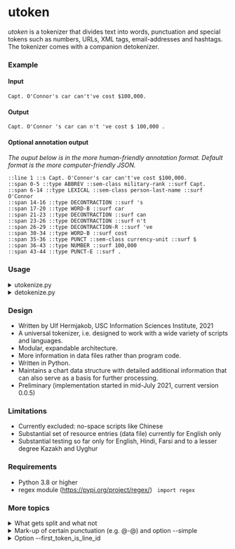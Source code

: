 # utoken
_utoken_ is a tokenizer that divides text into words, punctuation and special tokens such as numbers, URLs, XML tags, email-addresses and hashtags.
The tokenizer comes with a companion detokenizer.

### Example
#### Input
```
Capt. O'Connor's car can't've cost $100,000.
```

#### Output
```
Capt. O'Connor 's car can n't 've cost $ 100,000 .
```

#### Optional annotation output
_The ouput below is in the more human-friendly annotation format. Default format is the more computer-friendly JSON._
```
::line 1 ::s Capt. O'Connor's car can't've cost $100,000.
::span 0-5 ::type ABBREV ::sem-class military-rank ::surf Capt.
::span 6-14 ::type LEXICAL ::sem-class person-last-name ::surf O'Connor
::span 14-16 ::type DECONTRACTION ::surf 's
::span 17-20 ::type WORD-B ::surf car
::span 21-23 ::type DECONTRACTION ::surf can
::span 23-26 ::type DECONTRACTION ::surf n't
::span 26-29 ::type DECONTRACTION-R ::surf 've
::span 30-34 ::type WORD-B ::surf cost
::span 35-36 ::type PUNCT ::sem-class currency-unit ::surf $
::span 36-43 ::type NUMBER ::surf 100,000
::span 43-44 ::type PUNCT-E ::surf .
```

### Usage
<details>
<summary>utokenize.py</summary>
  
```
utokenize.py [-h] [-i INPUT-FILENAME] [-o OUTPUT-FILENAME] [-a ANNOTATION-FILENAME] [--annotation_format ANNOTATION_FORMAT]
             [-p PROFILE-FILENAME] [--profile_scope PROFILE_SCOPE] [-d DATA_DIRECTORY] [--lc LANGUAGE-CODE] [-f] [-v] [--simple]
             [--version]
optional arguments:
  -h, --help            show this help message and exit
  -i INPUT-FILENAME, --input INPUT-FILENAME
                        (default: STDIN)
  -o OUTPUT-FILENAME, --output OUTPUT-FILENAME
                        (default: STDOUT)
  -a ANNOTATION-FILENAME, --annotation_file ANNOTATION-FILENAME
                        (optional output)
  --annotation_format ANNOTATION_FORMAT
                        (default: 'json'; alternative: 'double-colon')
  -p PROFILE-FILENAME, --profile PROFILE-FILENAME
                        (optional output for performance analysis)
  --profile_scope PROFILE_SCOPE
                        (optional scope for performance analysis)
  -d DATA_DIRECTORY, --data_directory DATA_DIRECTORY
                        (default: standard data directory)
  --lc LANGUAGE-CODE    ISO 639-3, e.g. 'fas' for Persian
  -f, --first_token_is_line_id
                        First token is line ID (and will be exempt from any tokenization)
  -v, --verbose         write change log etc. to STDERR
  --simple              prevent MT-style output (e.g. @-@). Note: can degrade any detokinzation
  --version             show program's version number and exit
```
</details>

<details>
<summary>detokenize.py</summary>

  ```
detokenize.py [-h] [-i INPUT-FILENAME] [-o OUTPUT-FILENAME] [-d DATA_DIRECTORY] [--lc LANGUAGE-CODE] [-f] [-v] [--version]
optional arguments:
  -h, --help            show this help message and exit
  -i INPUT-FILENAME, --input INPUT-FILENAME
                        (default: STDIN)
  -o OUTPUT-FILENAME, --output OUTPUT-FILENAME
                        (default: STDOUT)
  -d DATA_DIRECTORY, --data_directory DATA_DIRECTORY
                        (default: standard data directory)
  --lc LANGUAGE-CODE    ISO 639-3, e.g. 'fas' for Persian
  -f, --first_token_is_line_id
                        First token is line ID (and will be exempt from any tokenization)
  -v, --verbose         write change log etc. to STDERR
  --version             show program's version number and exit
```
</details>

### Design
* Written by Ulf Hermjakob, USC Information Sciences Institute, 2021
* A universal tokenizer, i.e. designed to work with a wide variety of scripts and languages.
* Modular, expandable architecture.
* More information in data files rather than program code.
* Written in Python.
* Maintains a chart data structure with detailed additional information that can also serve as a basis for further processing.
* Preliminary (implementation started in mid-July 2021, current version 0.0.5)

### Limitations
* Currently excluded: no-space scripts like Chinese
* Substantial set of resource entries (data file) currently for English only
* Substantial testing so far only for English, Hindi, Farsi and to a lesser degree Kazakh and Uyghur

### Requirements
* Python 3.8 or higher
* regex module (https://pypi.org/project/regex/) &nbsp; ```import regex```

### More topics
<details>
<summary>What gets split and what not</summary>

### What gets split
* Contractions: ```John's``` → ```John``` ```'s```; ```we've``` → ```we``` ```'ve```; ```can't``` → ```can``` ```n't```; ```won't``` → ```will``` ```n't```
* Quantities into number and unit: ```5,000km²``` → ```5,000``` ```km²```
* Ordinal numbers into number and ordinal particle: ```350th``` → ```350``` ```th```
* Non-lexical hyphenated expressions: ```peace-loving``` → ```peace``` ```@-@``` ```loving```
* Name initials: ```J.S.Bach``` → ```J.``` ```S.``` ```Bach```
 
### What stays together
* XML tags: ```<a href="http://www.hollywoodbowl.com">```
* URLs: ```http://www.youtube.com/watch?v=IAaDVOd2sRQ```
* Email addresses: ```а.almukhanov@energo.gov.kz```
* Filenames: ```Оперплан_каз2015.doc```
* Numbers: ```-12,345,678.90``` &nbsp; ```१,२३,४५,६७८.९०```
* Abbreviations: ```Mr.``` &nbsp; ```e.g.``` &nbsp; ```w/o```
* Lexicon entries with dashes etc.: ```T-shirt``` &nbsp; ```father-in-law``` &nbsp; ```so-called``` &nbsp; ```Port-au-Prince``` &nbsp; &nbsp; ```Xi’an``` &nbsp; ```'s-Gravenhage```
* Hashtags, handles: ```#global_warming``` &nbsp; ```#2``` &nbsp; ```@GermanBeer```
* Groups of related punctuation: ```???```
* Groups of emojis and other symbols: ```⚽👍🎉```
* Words with an internal _zero width non-joiner_: e.g. Farsi ```می‌خواهم```
</details>

<details>
<summary>Mark-up of certain punctuation (e.g. @-@) and option --simple</summary>

### Mark-up of certain punctuation (e.g. @-@)
For many application such as machine translation, tokenization is important, but should be reversed when producing the final output.
In some cases, this is relatively straight forward, so ```.``` and ```,``` typically attach to the word on the left and ```(``` attaches to the word on the right.
In other cases, it can generally be very hard to decide how to detokenize, so we add a special tag such as ```@``` during tokenization in order to guide later dekonization.
A ```@``` on one or both sides of punctuation indicates that in the original text, the punctuation and neighboring word were together. 
To look at it in another way, the tokenizer basically upgrades the non-directional ```"``` to an open ```"@``` or close ```@"``` delimiter. 

Example: ```("Hello,world!")``` &nbsp; Tokenized: ```( "@ Hello , world ! @" )``` &nbsp; Detokenized: ```("Hello, world!")```
  
If later detokenization is not import and you want to suppress any markup with ```@```, call _utokenizer.py_ with the option _--simple_
  
Example: ```("Hello,world!")``` &nbsp; Tokenized (simple): ```( " Hello , world ! " )``` &nbsp; Detokenized: ```(" Hello, world! ")```
</details>

<details>
<summary>Option --first_token_is_line_id</summary>

### Option --first_token_is_line_id
In some applications, the text to be tokenized is preceded by a sentence ID at the beginning of each line and tokenization should *not* be applied to those sentence IDs.  
Option ```--first_token_is_line_id```, or ```-f``` for short, suppresses tokenization of those sentence IDs.

* Example input: ```GEN:1:1	In the beginning, God created the heavens and the earth.```
* ```utokenize.pl``` tokenization: ```GEN @:@ 1 @:@ 1 In the beginning , God created the heavens and the earth .```
* ```utokenize.pl -f``` tokenization: ```GEN:1:1 In the beginning , God created the heavens and the earth .```
</details>
  
